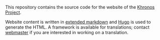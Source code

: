 This repository contains the source code for the website of the [Khronos Project](https://khronos.nwtime.org/).

Website content is written in [extended markdown](https://www.markdownguide.org/extended-syntax/) and [Hugo](https://gohugo.io/) is used to generate the HTML. A framework is available for translations; contact [webmaster](mailto:webmaster@nwtime.org) if you are interested in working on a translation.